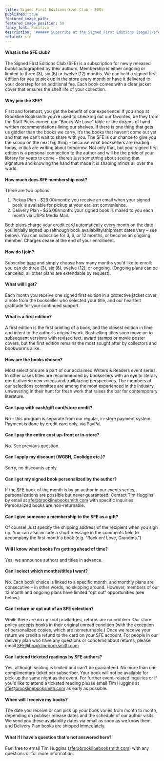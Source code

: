 ```yaml
---
title: Signed First Editions Book Club - FAQs
published: true
featured_image_path:
featured_image_position: 50
fancy_font: Pacifico
description: '###### Subscribe at the Signed First Editions [page](/sfe/)'
related: sfe
---
```



#### What is the SFE club?

The Signed First Editions Club (SFE) is a subscription for newly released books autographed by their authors. Membership is either ongoing or limited to three (3), six (6) or twelve (12) months. We can hold a signed first edition for you to pick up in the store every month or have it delivered to your doorstep for an additional fee. Each book comes with a clear jacket cover that ensures the shelf life of your collection.

#### Why join the SFE?

First and foremost, you get the benefit of our experience! If you shop at Brookline Booksmith you’re used to checking out our favorites, be they from the Staff Picks corner, our “Books We Love” table or the dozens of hand-written recommendations lining our shelves. If there is one thing that gets us giddier than the books we carry, it’s the books that haven’t come out yet and that we can’t wait to share with you. The SFE is our chance to give you the scoop on the next big thing – because what booksellers are reading today, critics are writing about tomorrow. Not only that, but your signed first edition is a personal connection to the author and will be the pride of your library for years to come – there’s just something about seeing that signature and knowing the hand that made it is shaping minds all over the world.

#### How much does SFE membership cost?

There are two options:

1. Pickup Plan - $29.00/month: you receive an email when your signed book is available for pickup at your earliest convenience.
2. Delivery Plan - $36.00/month: your signed book is mailed to you each month via USPS Media Mail.


Both plans charge your credit card automatically every month on the date you initially signed up (although book availability/shipment dates vary – see below). You can subscribe for 3, 6, or 12 months, or become an ongoing member. Charges cease at the end of your enrollment.

#### How do I join?

Subscribe [here](#subscribe)&nbsp;and simply choose how many months you'd like to enroll: you can do three (3), six (6), twelve (12), or ongoing. (Ongoing plans can be canceled, all other plans are extendable by request).

#### What will I get?

Each month you receive one signed first edition in a protective jacket cover, a note from the bookseller who selected your title, and our heartfelt gratitude for your continued support.

#### What is a first edition?

A first edition is the first printing of a book, and the closest edition in time and intent to the author's original work. Bestselling titles soon move on to subsequent versions with revised text, award stamps or movie poster covers, but the first edition remains the most sought after by collectors and bookworms alike.

#### How are the books chosen?

Most selections are a part of our acclaimed Writers & Readers event series. In other cases titles are recommended by booksellers with an eye to literary merit, diverse new voices and trailblazing perspectives. The members of our selections committee are among the most experienced in the industry, unwavering in their hunt for fresh work that raises the bar for contemporary literature.

#### Can I pay with cash/gift card/store credit?

No - this program is separate from our regular, in-store payment system. Payment is done by credit card only, via PayPal.

#### Can I pay the entire cost up-front or in-store?

No. See previous question.

#### Can I apply my discount (WGBH, Coolidge etc.)?

Sorry, no discounts apply.

#### Can I get my signed book personalized by the author?

If the SFE book of the month is by an author in our events series, personalizations are possible but never guaranteed. Contact Tim Huggins by email at <sfe@brooklinebooksmith.com> with specific inquiries. Personalized books are non-returnable.

#### Can I give someone a membership to the SFE as a gift?

Of course! Just specify the shipping address of the recipient when you sign up. You can also include a short message in the comments field to accompany the first month's book (e.g. “Rock on! Love, Grandma.”)

#### Will I know what books I’m getting ahead of time?

Yes, we announce authors and titles in advance.

#### Can I select which months/titles I want?

No. Each book choice is linked to a specific month, and monthly plans are consecutive – in other words, no skipping around. However, members of our 12 month and ongoing plans have limited “opt out” opportunities (see below.)

#### Can I return or opt out of an SFE selection?

While there are no opt-out priviledges, returns are no problem. Our store policy accepts books in their original unread condition (with the exception of personalized copies, which are nonreturnable.) Once we receive your return we credit a refund to the card on your SFE account. For people in our delivery plan who have any questions or concerns about returns, please email SFE@brooklinebooksmith.com

#### Can I attend ticketed readings by SFE authors?

Yes, although seating is limited and can't be guaranteed. No more than one complimentary ticket per subscriber. Your book will not be available for pick-up the same night as the event. For further event-related inquiries or if you'd like to attend a ticketed reading please email Tim Huggins at <sfe@brooklinebooksmith.com> as early as possible.

#### When will I receive my books?

The date you receive or can pick up your book varies from month to month, depending on publiser release dates and the schedule of our author visits. We send you these availability dates via email as soon as we know them, and Delivery Plan books are shipped immediately.

#### What if I have a question that's not answered here?

Feel free to email Tim Huggins ([sfe@brooklinebooksmith.com](mailto:sfe@brooklinebooksmith.com)) with any questions or for more information.
